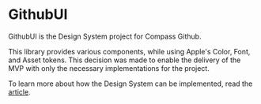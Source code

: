# GithubUI

GithubUI is the Design System project for Compass Github.

This library provides various components, while using Apple's Color, Font, and Asset tokens. This decision was made to enable the delivery of the MVP with only the necessary implementations for the project.

To learn more about how the Design System can be implemented, read the [article](https://onnerb.medium.com/implementing-a-design-system-compatible-with-uikit-and-swiftui-1c6da34814f0).